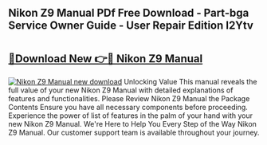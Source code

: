 ## Nikon Z9 Manual PDf Free Download - Part-bga Service Owner Guide - User Repair Edition I2Ytv

# <h2><a href="http://cf29611.oget.top/?id=Nikon+Z9+Manual">🔗Download New 👉🔴 Nikon Z9 Manual</a></h2>

[![Nikon Z9 Manual new download](https://i.imgur.com/5g1atiW.png)](http://cf29611.oget.top/?id=Nikon+Z9+Manual)
Unlocking Value This manual reveals the full value of your new Nikon Z9 Manual with detailed explanations of features and functionalities. Please Review Nikon Z9 Manual the Package Contents Ensure you have all necessary components before proceeding. Experience the power of list of features in the palm of your hand with your new Nikon Z9 Manual. We're Here to Help You Every Step of the Way Nikon Z9 Manual. Our customer support team is available throughout your journey.
